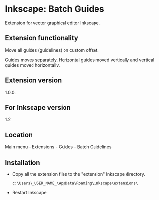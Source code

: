 # Inkscape: Batch Guides

Extension for vector graphical editor Inkscape.

Extension functionality
-
Move all guides (guidelines) on custom offset.

Guides moves separately. Horizontal guides moved vertically and vertical guides moved horizontally.

Extension version
-
1.0.0.

For Inkscape version
-
1.2

Location
-
Main menu - Extensions - Guides - Batch Guidelines

Installation
-
- Copy all the extension files to the "extension" Inkscape directory.
    ```
    c:\Users\_USER_NAME_\AppData\Roaming\inkscape\extensions\
    ```
- Restart Inkscape
